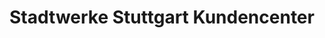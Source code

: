 ---
title: "Stadtwerke Stuttgart Kundencenter"
url: /stuttgart/stadtwerke-stuttgart-kundencenter/
shop: Baustoffe
---